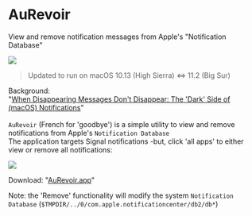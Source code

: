 # AuRevoir 

View and remove notification messages from Apple's "Notification Database"

![](https://img.shields.io/badge/macOS-11.2.1-blue)

> Updated to run on macOS 10.13 (High Sierra) <=> 11.2 (Big Sur)

Background: 
<br>
"[When Disappearing Messages Don't Disappear: The 'Dark' Side of (macOS) Notifications](https://objective-see.com/blog/blog_0x2E.html)"
<br>
<br>
`AuRevoir` (French for 'goodbye') is a simple utility to view and remove notifications from Apple's `Notification Database`
<br>
The application targets Signal notifications -but, click 'all apps' to either view or remove all notifications:

![](https://objective-see.com/images/blog/blog_0x2E/auRevoir.png)

Download: "[AuRevoir.app](https://github.com/objective-see/AuRevoir/releases/download/1.0.0/AuRevoir_1.0.0.zip)"

Note: the 'Remove' functionality will modify the system `Notification Database` (`$TMPDIR/../0/com.apple.notificationcenter/db2/db*`)

